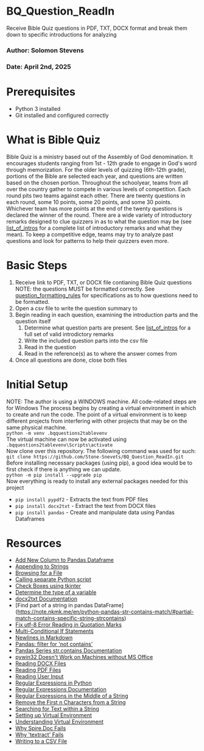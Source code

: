 # BQ_Question_ReadIn
Receive Bible Quiz questions in PDF, TXT, DOCX format and break them down to specific introductions for analyzing

### Author: Solomon Stevens
### Date: April 2nd, 2025

# Prerequisites
* Python 3 installed
* Git installed and configured correctly

# What is Bible Quiz
Bible Quiz is a ministry based out of the Assembly of God denomination. It encourages students ranging from 1st - 12th grade to engage in God's word through memorization. For the older levels of quizzing (6th-12th grade), portions of the Bible are selected each year, and questions are written based on the chosen portion. Throughout the schoolyear, teams from all over the country gather to compete in various levels of competition. Each round pits two teams against each other. There are twenty questions in each round, some 10 points, some 20 points, and some 30 points. Whichever team has more points at the end of the twenty questions is declared the winner of the round. There are a wide variety of introductory remarks designed to clue quizzers in as to what the question may be (see [list_of_intros](https://github.com/Stone-Snevets/BQ_Question_ReadIn/blob/main/list_of_intros.txt) for a complete list of introductory remarks and what they mean). To keep a competitive edge, teams may try to analyze past questions and look for patterns to help their quizzers even more.

# Basic Steps
1. Receive link to PDF, TXT, or DOCX file contianing Bible Quiz questions
   NOTE: the questions MUST be formatted correctly. See [question_formatting_rules](https://github.com/Stone-Snevets/BQ_Question_ReadIn/blob/main/question_formatting_rules.txt) for specifications as to how questions need to be formatted.
2. Open a csv file to write the question summary to
3. Begin reading in each question, examining the introduction parts and the question itself
   1. Determine what question parts are present. See [list_of_intros](https://github.com/Stone-Snevets/BQ_Question_ReadIn/blob/main/list_of_intros.txt) for a full set of valid introdictory remarks
   2. Write the included question parts into the csv file
   3. Read in the question
   4. Read in the reference(s) as to where the answer comes from
4. Once all questions are done, close both files

# Initial Setup
NOTE: The author is using a WINDOWS machine.  All code-related steps are for Windows
The process begins by creating a virtual environment in which to create and run the code.  The point of a virtual environment is to keep different projects from interfering with other projects that may be on the same physical machine. 
\
`python -m venv .bqquestions2tablevenv`
\
The virtual machine can now be activated using
\
`.bqquestions2tablevenv\Scripts\activate`
\
Now clone over this repository.  The following command was used for such:
\
`git clone https://github.com/Stone-Snevets/BQ_Question_ReadIn.git`
\
Before installing necessary packages (using pip), a good idea would be to first check if there is anything we can update.
\
`python -m pip install --upgrade pip`
\
Now everything is ready to install any external packages needed for this project
* `pip install pypdf2` - Extracts the text from PDF files
* `pip install docx2txt` - Extract the text from DOCX files
* `pip install pandas` - Create and manipulate data using Pandas Dataframes


# Resources
* [Add New Column to Pandas Dataframe](https://www.geeksforgeeks.org/how-to-add-empty-column-to-dataframe-in-pandas/#)
* [Appending to Strings](https://www.geeksforgeeks.org/initialize-empty-string-in-python/)
* [Browsing for a File](https://www.geeksforgeeks.org/file-explorer-in-python-using-tkinter/)
* [Calling separate Python script](https://www.geeksforgeeks.org/run-one-python-script-from-another-in-python/#)
* [Check Boxes using tkinter](https://www.geeksforgeeks.org/python-tkinter-checkbutton-widget/)
* [Determine the type of a variable](https://r.search.yahoo.com/_ylt=AwrFDNsJ48Fn2AIAe8NXNyoA;_ylu=Y29sbwNiZjEEcG9zAzEEdnRpZAMEc2VjA3Ny/RV=2/RE=1741969418/RO=10/RU=https%3a%2f%2fstackoverflow.com%2fquestions%2f402504%2fhow-to-determine-a-python-variables-type/RK=2/RS=U5bQmz1DCApWoOYTwkb0TkqPJcU-)
* [docx2txt Documentation](https://pypi.org/project/docx2txt/)
* [Find part of a string in pandas DataFrame] (https://note.nkmk.me/en/python-pandas-str-contains-match/#partial-match-contains-specific-string-strcontains)
* [Fix utf-8 Error Reading in Quotation Marks](https://stackoverflow.com/questions/55563399/how-to-solve-unicodedecodeerror-utf-8-codec-cant-decode-byte-0xff-in-positio)
* [Multi-Conditional If Statements](https://www.w3schools.com/python/python_conditions.asp)
* [Newlines in Markdown](https://www.w3schools.io/file/markdown-line-break/)
* [Pandas: filter for 'not contains'](https://www.statology.org/pandas-not-contains/)
* [Pandas Series str.contains Documentation](https://pandas.pydata.org/pandas-docs/stable/reference/api/pandas.Series.str.contains.html)
* [pywin32 Doesn't Work on Machines without MS Office](https://stackoverflow.com/questions/62427468/com-error-2147221005-invalid-class-string-none-none)
* [Reading DOCX Files](https://theautomatic.net/2019/10/14/how-to-read-word-documents-with-python/)
* [Reading PDF Files](https://pypdf2.readthedocs.io/en/3.x/user/extract-text.html)
* [Reading User Input](https://www.w3schools.com/python/python_user_input.asp)
* [Regular Expressions in Python](https://www.w3schools.com/python/python_regex.asp)
* [Regular Expressions Documentation](https://docs.python.org/3/library/re.html)
* [Regular Expressions in the Middle of a String](https://stackoverflow.com/questions/28840903/python-regex-match-middle-of-string)
* [Remove the First n Characters from a String](https://stackoverflow.com/questions/11806559/removing-first-x-characters-from-string)
* [Searching for Text within a String](https://www.w3schools.com/python/python_strings.asp)
* [Setting up Virtual Environment](https://github.com/denisecase/datafun-01-textbook)
* [Understanding Virtual Environment](https://code.tutsplus.com/understanding-virtual-environments-in-python--cms-28272t)
* [Why Spire.Doc Fails](https://www.e-iceblue.com/forum/limitation-t10856.html)
* [Why 'textract' Fails](https://stackoverflow.com/questions/67130147/textract-cannot-find-a-pdf-file-python)
* [Writing to a CSV File](https://www.pythontutorial.net/python-basics/python-write-csv-file/)

